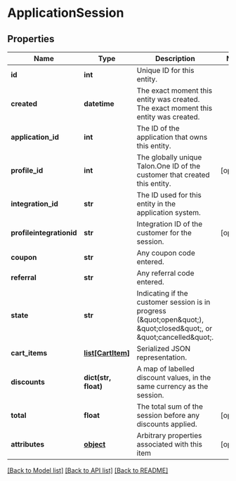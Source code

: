 # ApplicationSession


## Properties
Name | Type | Description | Notes
------------ | ------------- | ------------- | -------------
**id** | **int** | Unique ID for this entity. | 
**created** | **datetime** | The exact moment this entity was created. The exact moment this entity was created. | 
**application_id** | **int** | The ID of the application that owns this entity. | 
**profile_id** | **int** | The globally unique Talon.One ID of the customer that created this entity. | [optional] 
**integration_id** | **str** | The ID used for this entity in the application system. | 
**profileintegrationid** | **str** | Integration ID of the customer for the session. | [optional] 
**coupon** | **str** | Any coupon code entered. | 
**referral** | **str** | Any referral code entered. | 
**state** | **str** | Indicating if the customer session is in progress (\&quot;open\&quot;), \&quot;closed\&quot;, or \&quot;cancelled\&quot;. | 
**cart_items** | [**list[CartItem]**](CartItem.md) | Serialized JSON representation. | 
**discounts** | **dict(str, float)** | A map of labelled discount values, in the same currency as the session. | 
**total** | **float** | The total sum of the session before any discounts applied. | [optional] 
**attributes** | [**object**](.md) | Arbitrary properties associated with this item | [optional] 

[[Back to Model list]](../README.md#documentation-for-models) [[Back to API list]](../README.md#documentation-for-api-endpoints) [[Back to README]](../README.md)


